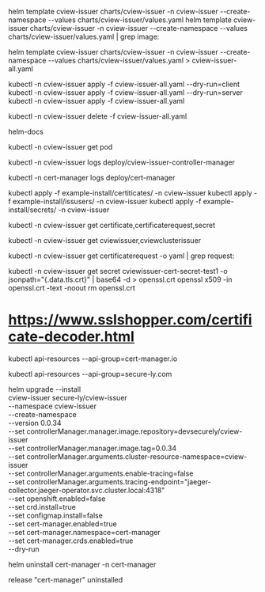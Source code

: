 helm template cview-issuer  charts/cview-issuer  -n cview-issuer  --create-namespace  --values charts/cview-issuer/values.yaml
helm template cview-issuer  charts/cview-issuer  -n cview-issuer  --create-namespace  --values charts/cview-issuer/values.yaml | grep image: 

helm template cview-issuer charts/cview-issuer -n cview-issuer  --create-namespace --values charts/cview-issuer/values.yaml > cview-issuer-all.yaml

kubectl -n cview-issuer apply -f cview-issuer-all.yaml --dry-run=client
kubectl -n cview-issuer apply -f cview-issuer-all.yaml --dry-run=server
kubectl -n cview-issuer apply -f cview-issuer-all.yaml 

kubectl -n cview-issuer delete -f cview-issuer-all.yaml


helm-docs


kubectl -n cview-issuer get pod 

kubectl -n cview-issuer logs deploy/cview-issuer-controller-manager

kubectl -n cert-manager logs deploy/cert-manager



kubectl apply -f example-install/certiticates/ -n cview-issuer
kubectl apply -f example-install/issusers/  -n cview-issuer
kubectl apply -f example-install/secrets/  -n cview-issuer

kubectl -n cview-issuer get certificate,certificaterequest,secret

kubectl -n cview-issuer get cviewissuer,cviewclusterissuer


kubectl -n  cview-issuer get certificaterequest -o yaml | grep request:


kubectl -n  cview-issuer get secret cviewissuer-cert-secret-test1 -o jsonpath="{.data.tls\.crt}" | base64 -d > openssl.crt
openssl x509 -in openssl.crt -text -noout
rm openssl.crt

# https://www.sslshopper.com/certificate-decoder.html



kubectl api-resources --api-group=cert-manager.io

kubectl api-resources --api-group=secure-ly.com




helm upgrade --install \
  cview-issuer secure-ly/cview-issuer \
  --namespace cview-issuer \
  --create-namespace \
  --version 0.0.34 \
  --set controllerManager.manager.image.repository=devsecurely/cview-issuer \
  --set controllerManager.manager.image.tag=0.0.34 \
  --set controllerManager.arguments.cluster-resource-namespace=cview-issuer \
  --set controllerManager.arguments.enable-tracing=false \
  --set controllerManager.arguments.tracing-endpoint="jaeger-collector.jaeger-operator.svc.cluster.local:4318" \
  --set openshift.enabled=false \
  --set crd.install=true \
  --set configmap.install=false \
  --set cert-manager.enabled=true \
  --set cert-manager.namespace=cert-manager  \
  --set cert-manager.crds.enabled=true \
  --dry-run 


helm uninstall cert-manager -n cert-manager


release "cert-manager" uninstalled

